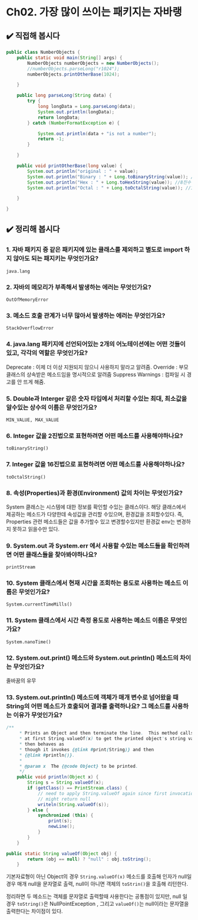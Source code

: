 # Ch02. 가장 많이 쓰이는 패키지는 자바랭

## ✔️ 직접해 봅시다

```java
public class NumberObjects {
    public static void main(String[] args) {
        NumberObjects numberObjects = new NumberObjects();
        //numberObjects.parseLong("r1024");
        numberObjects.printOtherBase(1024);

    }

    public long parseLong(String data) {
        try {
            long longData = Long.parseLong(data);
            System.out.println(longData);
            return longData;
        } catch (NumberFormatException e) {

            System.out.println(data + "is not a number");
            return -1;
        }

    }

    public void printOtherBase(long value) {
        System.out.println("original : " + value);
        System.out.println("Binary : " + Long.toBinaryString(value)); //2진수
        System.out.println("Hex : " + Long.toHexString(value)); //8진수
        System.out.println("Octal : " + Long.toOctalString(value)); //16진수

    }

}
```

## ✔️ 정리해 봅시다

### 1. 자바 패키지 중 같은 패키지에 있는 클래스를 제외하고 별도로 import 하지 않아도 되는 패지키는 무엇인가요?

`java.lang`

### 2. 자바의 메모리가 부족해서 발생하는 에러는 무엇인가요?

`OutOfMemoryError`

### 3. 메소드 호출 관계가 너무 많아서 발생하는 에러는 무엇인가요?

`StackOverflowError`

### 4. java.lang 패키지에 선언되어있는 2개의 어노테이션에는 어떤 것들이 있고, 각각의 역할은 무엇인가요?

Deprecate : 이제 더 이상 지원되지 않으니 사용하지 말라고 알려줌.
Override : 부모 클래스의 상속받은 메소드임을 명시적으로 알려줌
Suppress Warnings : 컴파일 시 경고를 안 뜨게 해줌.

### 5. Double과 Interger 같은 숫자 타입에서 처리할 수있는 최대, 최소값을 알수있는 상수의 이름은 무엇인가요?

`MIN_VALUE, MAX_VALUE`

### 6. Integer 값을 2진법으로 표현하려면 어떤 메소드를 사용해야하나요?

`toBinaryString()`

### 7. Integer 값을 16진법으로 표현하려면 어떤 메소드를 사용해야하나요?

`toOctalString()`

### 8. 속성(Properties)과 환경(Environment) 값의 차이는 무엇인가요?

System 클래스는 시스템에 대한 정보를 확인할 수있는 클래스이다.
해당 클래스에서 제공하는 메소드가 다양한데 속성값을 관리할 수있으며, 환경값을 조회할수있다.
즉, Properties 관련 메소드들은 값을 추가할수 있고 변경할수있지만 환경값 env는 변경하지 못하고 읽을수만 있다.

### 9. System.out 과 System.err 에서 사용할 수있는 메소드들을 확인하려면 어떤 클래스들을 찾아봐야하나요?

`printStream`

### 10. System 클래스에서 현재 시간을 조회하는 용도로 사용하는 메소드 이름은 무엇인가요?

`System.currentTimeMills()`

### 11. System 클래스에서 시간 측정 용도로 사용하는 메소드 이름은 무엇인가요?

`System.nanoTime()`

### 12. System.out.print() 메소드와 System.out.println() 메소드의 차이는 무엇인가요?

줄바꿈의 유무

### 13. System.out.println() 메소드에 객체가 매개 변수로 넘어왔을 때 String의 어떤 메소드가 호출되어 결과를 출력하나요? 그 메소드를 사용하는 이유가 무엇인가요?

```java
/**
     * Prints an Object and then terminate the line.  This method calls
     * at first String.valueOf(x) to get the printed object's string value,
     * then behaves as
     * though it invokes {@link #print(String)} and then
     * {@link #println()}.
     *
     * @param x  The {@code Object} to be printed.
     */
    public void println(Object x) {
        String s = String.valueOf(x);
        if (getClass() == PrintStream.class) {
            // need to apply String.valueOf again since first invocation
            // might return null
            writeln(String.valueOf(s));
        } else {
            synchronized (this) {
                print(s);
                newLine();
            }
        }
    }
```

```java
public static String valueOf(Object obj) {
        return (obj == null) ? "null" : obj.toString();
    }
```

기본자료형이 아닌 Object의 경우 `String.valueOf(x)` 메소드를 호출해 인자가 null일 경우 매개 null을 문자열로 출력,  null이 아니면 객체의 `toStrin()`을 호출해 리턴한다.

정리하면 두 메소드는 객체를 문자열로 출력할때 사용한다는 공통점이 있지만, null 일 경우 `toString()`은 NullPointException , 그리고 `valueOf()`는 null이라는 문자열을 출력한다는 차이점이 있다.